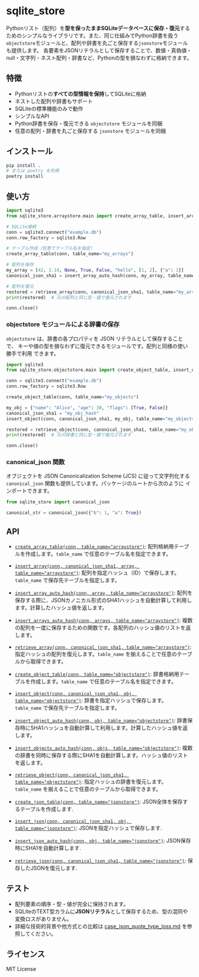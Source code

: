 # sqlite_store

Pythonリスト（配列）を**型を保ったままSQLiteデータベースに保存・復元**するためのシンプルなライブラリです。また、同じ仕組みでPython辞書を扱う``objectstore``モジュールと、配列や辞書を丸ごと保存する`jsonstore`モジュールも提供します。
各要素をJSONリテラルとして保存することで、数値・真偽値・null・文字列・ネスト配列・辞書など、Pythonの型を損なわずに格納できます。

## 特徴

- Pythonリストの**すべての型情報を保持**してSQLiteに格納
- ネストした配列や辞書もサポート
- SQLiteの標準機能のみで動作
- シンプルなAPI
- Python辞書を保存・復元できる `objectstore` モジュールを同梱
- 任意の配列・辞書を丸ごと保存する `jsonstore` モジュールを同梱

## インストール

```sh
pip install .
# または poetry を利用
poetry install
```

## 使い方

```python
import sqlite3
from sqlite_store.arraystore.main import create_array_table, insert_array, insert_array_auto_hash, retrieve_array

# SQLite接続
conn = sqlite3.connect("example.db")
conn.row_factory = sqlite3.Row

# テーブル作成（任意でテーブル名を指定）
create_array_table(conn, table_name="my_arrays")

# 配列を保存
my_array = [42, 3.14, None, True, False, "hello", [1, 2], {"a": 1}]
canonical_json_sha1 = insert_array_auto_hash(conn, my_array, table_name="my_arrays")

# 配列を復元
restored = retrieve_array(conn, canonical_json_sha1, table_name="my_arrays")
print(restored)  # 元の配列と同じ型・値で復元されます

conn.close()
```

### objectstore モジュールによる辞書の保存

`objectstore` は、辞書の各プロパティを JSON リテラルとして保存することで、
キーや値の型を損なわずに復元できるモジュールです。配列と同様の使い勝手で利用
できます。

```python
import sqlite3
from sqlite_store.objectstore.main import create_object_table, insert_object, retrieve_object

conn = sqlite3.connect("example.db")
conn.row_factory = sqlite3.Row

create_object_table(conn, table_name="my_objects")

my_obj = {"name": "Alice", "age": 30, "flags": [True, False]}
canonical_json_sha1 = "my_obj_hash"
insert_object(conn, canonical_json_sha1, my_obj, table_name="my_objects")

restored = retrieve_object(conn, canonical_json_sha1, table_name="my_objects")
print(restored)  # 元の辞書と同じ型・値で復元されます

conn.close()
```

### canonical_json 関数

オブジェクトを JSON Canonicalization Scheme (JCS) に従って文字列化する
`canonical_json` 関数も提供しています。パッケージのルートから次のように
インポートできます。

```python
from sqlite_store import canonical_json

canonical_str = canonical_json({"b": 1, "a": True})
```

## API

- [`create_array_table(conn, table_name="arraystore")`](sqlite_store/arraystore/main.py):
  配列格納用テーブルを作成します。`table_name` で任意のテーブル名を指定できます。

- [`insert_array(conn, canonical_json_sha1, array, table_name="arraystore")`](sqlite_store/arraystore/main.py):
  配列を指定ハッシュ（ID）で保存します。`table_name` で保存先テーブルを指定します。

- [`insert_array_auto_hash(conn, array, table_name="arraystore")`](sqlite_store/arraystore/main.py):
  配列を保存する際に、JSONカノニカル形式のSHA1ハッシュを自動計算して利用します。計算したハッシュ値を返します。
- [`insert_arrays_auto_hash(conn, arrays, table_name="arraystore")`](sqlite_store/arraystore/main.py):
  複数の配列を一度に保存するための関数です。各配列のハッシュ値のリストを返します。

- [`retrieve_array(conn, canonical_json_sha1, table_name="arraystore")`](sqlite_store/arraystore/main.py):
  指定ハッシュの配列を復元します。`table_name` を揃えることで任意のテーブルから取得できます。

- [`create_object_table(conn, table_name="objectstore")`](sqlite_store/objectstore/main.py):
  辞書格納用テーブルを作成します。`table_name` で任意のテーブル名を指定できます。

- [`insert_object(conn, canonical_json_sha1, obj, table_name="objectstore")`](sqlite_store/objectstore/main.py):
  辞書を指定ハッシュで保存します。`table_name` で保存先テーブルを指定します。

- [`insert_object_auto_hash(conn, obj, table_name="objectstore")`](sqlite_store/objectstore/main.py):
  辞書保存時にSHA1ハッシュを自動計算して利用します。計算したハッシュ値を返します。
- [`insert_objects_auto_hash(conn, objs, table_name="objectstore")`](sqlite_store/objectstore/main.py):
  複数の辞書を同時に保存する際にSHA1を自動計算します。ハッシュ値のリストを返します。

- [`retrieve_object(conn, canonical_json_sha1, table_name="objectstore")`](sqlite_store/objectstore/main.py):
  指定ハッシュの辞書を復元します。`table_name` を揃えることで任意のテーブルから取得できます。
- [`create_json_table(conn, table_name="jsonstore")`](sqlite_store/jsonstore/main.py): JSON全体を保存するテーブルを作成します.
- [`insert_json(conn, canonical_json_sha1, obj, table_name="jsonstore")`](sqlite_store/jsonstore/main.py): JSONを指定ハッシュで保存します.
- [`insert_json_auto_hash(conn, obj, table_name="jsonstore")`](sqlite_store/jsonstore/main.py): JSON保存時にSHA1を自動計算します.
- [`retrieve_json(conn, canonical_json_sha1, table_name="jsonstore")`](sqlite_store/jsonstore/main.py): 保存したJSONを復元します.

## テスト

- 配列要素の順序・型・値が完全に保持されます。
- SQLiteのTEXT型カラムに**JSONリテラル**として保存するため、型の混同や変換ロスがありません。
- 詳細な技術的背景や他方式との比較は [case_json_quote_type_loss.md](docs/case_json_quote_type_loss.md) を参照してください。

## ライセンス

MIT License
